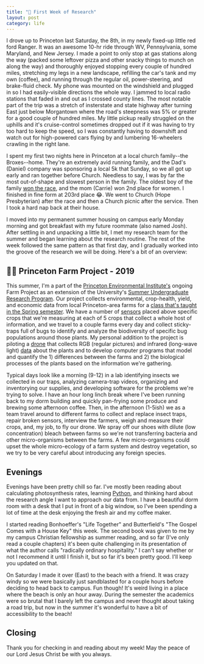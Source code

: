 ```yaml
---
title: "🌱 First Week of Research"
layout: post
category: life
---
```

I drove up to Princeton last Saturday, the 8th, in my newly fixed-up little red ford Ranger. It was an awesome 10-hr ride through WV, Pennsylvania, some Maryland, and New Jersey. I made a point to only stop at gas stations along the way (packed some leftover pizza and other snacky things to munch on along the way) and thoroughly enjoyed stopping every couple of hundred miles, stretching my legs in a new landscape, refilling the car's tank and my own (coffee), and running through the regular oil, power-steering, and brake-fluid check. My phone was mounted on the windshield and plugged in so I had easily-visible directions the whole way. I jammed to local radio stations that faded in and out as I crossed county lines. The most notable part of the trip was a stretch of insterstate and state highway after turning East just below Morgantown where the road's steepness was 5% or greater for a good couple of hundred miles. My little pickup really struggled on the uphills and it's cruise-control sometimes dropped out if it was having to try too hard to keep the speed, so I was constantly having to downshift and watch out for high-powered cars flying by and lumbering 16-wheelers crawling in the right lane.

I spent my first two nights here in Princeton at a local church family--the Broxes--home. They're an extremely avid running family, and the Dad's (Daniel) company was sponsoring a local 5k that Sunday, so we all got up early and ran together before Church. Needless to say, I was by far the most out-of-shape and slowest person in the family. The oldest boy of the family [won the race](http://www.bestrace.com/results/19/190609HF5.HTM), and the mom (Carrie) won 2nd place for women. I finished in fine form at 203rd place 😂. We went to Church (Hope Presbyterian) after the race and then a Church picnic after the service. Then I took a hard nap back at their house.

I moved into my permanent summer housing on campus early Monday morning and got breakfast with my future roommate (also named Josh). After settling in and unpacking a little bit, I met my research team for the summer and began learning about the research routine. The rest of the week followed the same pattern as that first day, and I gradually worked into the groove of the research we will be doing. Here's a bit of an overview:

## 👨‍🌾 Princeton Farm Project - 2019

This summer, I'm a part of the [Princeton Environmental Institute's](https://environment.princeton.edu/) ongoing Farm Project as an extension of the University's [Summer Undergraduate Research Program](https://molbio.princeton.edu/undergraduate/research/surp). Our project collects environmental, crop-health, yield, and economic data from local Princeton-area farms for a [class that's taught in the Spring semester](https://registrar.princeton.edu/course-offerings/course-details?term=1194&courseid=014462). We have a number of [sensors](https://www.arable.com/) placed above specific crops that we're measuring at each of 5 crops that collect a whole host of information, and we travel to a couple farms every day and collect sticky-traps full of bugs to identify and analyze the biodiversity of specific bug populations around those plants. My personal addition to the project is piloting a [drone](https://www.dji.com/phantom-4-pro) that collects RGB (regular pictures) and infrared (long-wave light) [data](https://sentera.com/) about the plants and to develop computer programs that model and quantify the 1) differences between the farms and 2) the biological processes of the plants based on the information we're gathering.

Typical days look like a morning (9-12) in a lab identifying insects we collected in our traps, analyzing camera-trap videos, organizing and inventorying our supplies, and developing software for the problems we're trying to solve. I have an hour long linch break where I've been running back to my dorm building and quickly pan-frying some produce and brewing some afternoon coffee. Then, in the afternoon (1-5ish) we as a team travel around to different farms to collect and replace insect traps, repair broken sensors, interview the farmers, weigh and measure their crops, and, my job, to fly our drone. We spray off our shoes with dilute (low concentration) bleach between farms so we're not transferring bacteria and other micro-organisms between the farms. A few micro-organisms could upset the whole micro-ecology of a farm system and destroy vegetation, so we try to be very careful about introducing any foreign species.

## Evenings

Evenings have been pretty chill so far. I've mostly been reading about calculating photosynthesis rates, learning [Python](https://www.python.org/), and thinking hard about the research angle I want to approach our data from. I have a beautiful dorm room with a desk that I put in front of a big window, so I've been spending a lot of time at the desk enjoying the fresh air and my coffee maker.

I started reading Bonhoeffer's "Life Together" and Butterfield's "The Gospel Comes with a House Key" this week. The second book was given to me by my campus Christian fellowship as summer reading, and so far (I've only read a couple chapters) it's been quite challenging in its presentation of what the author calls "radically ordinary hospitality." I can't say whether or not I recommend it until I finish it, but so far it's been pretty good. I'll keep you updated on that.

On Saturday I made it over (East) to the beach with a friend. It was crazy windy so we were basically just sandblasted for a couple hours before deciding to head back to campus. Fun though! It's weird living in a place where the beach is only an hour away. During the semester the academics were so brutal that I barely left the campus and never thought about taking a road trip, but now in the summer it's wonderful to have a bit of accessibility to the beach!

## Closing

Thank you for checking in and reading about my week! May the peace of our Lord Jesus Christ be with you always.
